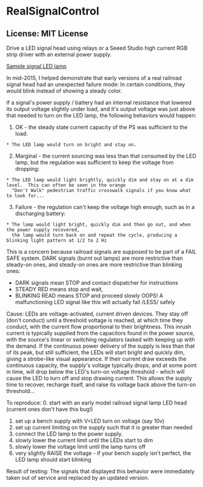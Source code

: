 # RealSignalControl
## License: MIT License

Drive a LED signal head using relays or a Seeed Studio high current RGB strip driver with an external power supply.


[Sample signal LED lamp](https://products.currentbyge.com/transportation-lighting/rail-signals/wayside-signals)


In mid-2015, I helped demonstrate that early versions of a real railroad signal head had an unexpected
failure mode:  In certain conditions, they would blink instead of showing a steady color.

If a signal's power supply / battery had an internal resistance that lowered its output voltage slightly
under load, and it's output voltage was just above that needed to turn on the LED lamp, the following
behaviors would happen:

  1. OK - the steady state current capacity of the PS was sufficient to the load:

    * The LED lamp would turn on bright and stay on.

  2. Marginal - the current sourcing was less than that consumed by the LED lamp, but the regulation was sufficient
   to keep the voltage from dropping:

    * The LED lamp would light brightly, quickly dim and stay on at a dim level.  This can often be seen in the orange
      "Don't Walk" pedestrian traffic crosswalk signals if you know what to look for...

  3. Failure - the regulation can't keep the voltage high enough, such as in a discharging battery:

    * The lamp would light bright, quickly dim and then go out, and when the power supply recovered,
      the lamp would turn back on and repeat the cycle, producing a blinking light pattern at 1/2 to 2 Hz

This is a concern because railroad signals are supposed to be part of a FAIL SAFE system.
DARK signals (burnt out lamps) are more restrictive than steady-on ones, and
steady-on ones are more restrictive than blinking ones:
  - DARK signals mean STOP and contact dispatcher for instructions
  - STEADY RED means stop and wait,
  - BLINKING READ means STOP and proceed slowly
OOPS!  A malfunctioning LED signal like this will actually fail /LESS/ safely

Cause: LEDs are voltage-activated, current driven devices.  They stay off (don't conduct) until a
threshold voltage is reached, at which time they conduct, with the current flow proportional to their brightness.
This inrush current is typically supplied from the capacitors found in the power source, with the source's
linear or switching regulators tasked with keeping up with the demand.
If the continuous power delivery of the supply is less than that of its peak, but still sufficient,
the LEDs will start bright and quickly dim, giving a strobe-like visual appearance.
If their current draw exceeds the continuous capacity, the supply's voltage typically drops, and at some point in
time, will drop below the LED's turn-on voltage threshold - which will cause the LED to turn off and stop drawing
current.  This allows the supply time to recover, recharge itself, and raise its voltage back above the turn-on
threshold...

To reproduce:
   0. start with an early model railroad signal lamp LED head (current ones don't have this bug!)
   1. set up a bench supply with V=LED turn on voltage (say 10v)
   2. set up current limiting on the supply such that it is greater than needed
   3. connect the LED lamp to the power supply.
   4. slowly lower the current limit until the LEDs start to dim
   5. slowly lower the voltage limit until the lamp turns off
   6. very slightly RAISE the voltage - if your bench supply isn't perfect, the LED lamp should start blinking

Result of testing:  The signals that displayed this behavior were immediately taken out of service and replaced
by an updated version.
